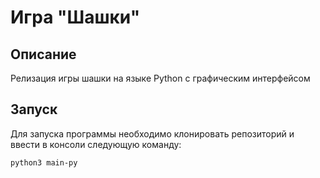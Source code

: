 # Игра "Шашки"

## Описание

Релизация игры шашки на языке Python c графическим интерфейсом 
## Запуск

Для запуска программы необходимо клонировать репозиторий и ввести в консоли следующую команду:

```python3 main-py ```
